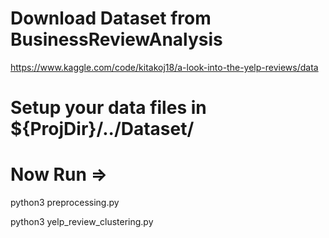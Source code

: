 # Download Dataset from BusinessReviewAnalysis
https://www.kaggle.com/code/kitakoj18/a-look-into-the-yelp-reviews/data
# Setup your data files in ${ProjDir}/../Dataset/

# Now Run => 

python3 preprocessing.py

python3 yelp_review_clustering.py


